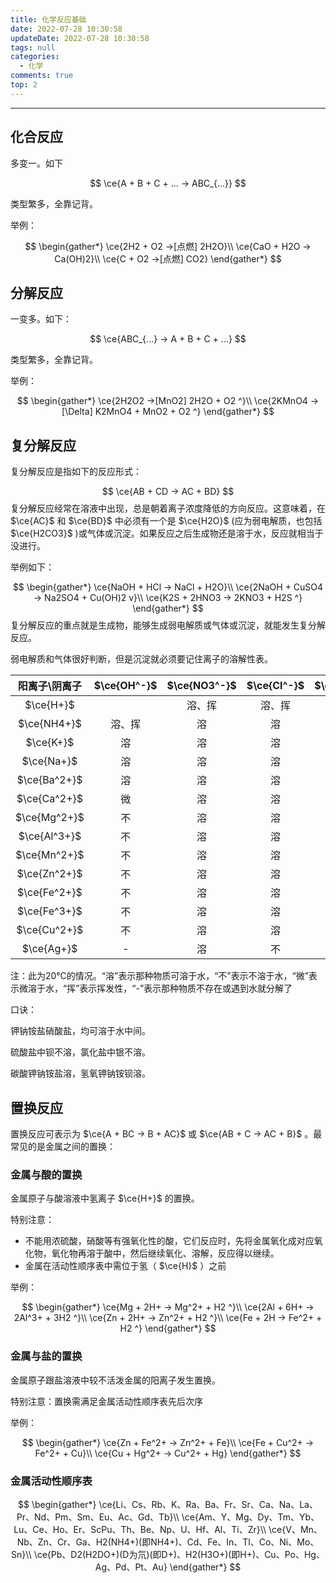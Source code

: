 ```yaml
---
title: 化学反应基础
date: 2022-07-28 10:30:58
updateDate: 2022-07-28 10:30:58
tags: null
categories:
  - 化学
comments: true
top: 2
---
```


---

<!--more-->

## 化合反应

多变一。如下

$$
\ce{A + B + C + ... -> ABC_{...}}
$$

类型繁多，全靠记背。

举例：

$$
\begin{gather*}
\ce{2H2 + O2 ->[点燃] 2H2O}\\
\ce{CaO + H2O -> Ca(OH)2}\\
\ce{C + O2 ->[点燃] CO2}
\end{gather*}
$$

## 分解反应

一变多。如下：

$$
\ce{ABC_{...} -> A + B + C + ...}
$$

类型繁多，全靠记背。

举例：

$$
\begin{gather*}
\ce{2H2O2 ->[MnO2] 2H2O + O2 ^}\\
\ce{2KMnO4 ->[\Delta] K2MnO4 + MnO2 + O2 ^}
\end{gather*}
$$

## 复分解反应

复分解反应是指如下的反应形式：

$$
\ce{AB + CD -> AC + BD}
$$
复分解反应经常在溶液中出现，总是朝着离子浓度降低的方向反应。这意味着，在 $\ce{AC}$ 和 $\ce{BD}$ 中必须有一个是 $\ce{H2O}$ (应为弱电解质，也包括 $\ce{H2CO3}$ )或气体或沉淀。如果反应之后生成物还是溶于水，反应就相当于没进行。

举例如下：

$$
\begin{gather*}
\ce{NaOH + HCl -> NaCl + H2O}\\
\ce{2NaOH + CuSO4 -> Na2SO4 + Cu(OH)2 v}\\
\ce{K2S + 2HNO3 -> 2KNO3 + H2S ^}
\end{gather*}
$$
复分解反应的重点就是生成物，能够生成弱电解质或气体或沉淀，就能发生复分解反应。

弱电解质和气体很好判断，但是沉淀就必须要记住离子的溶解性表。

| 阳离子\\阴离子 | $\ce{OH^-}$ | $\ce{NO3^-}$ | $\ce{Cl^-}$ | $\ce{SO4^2-}$ | $\ce{CO3^2-}$ |
| :----: | :----: | :----: | :----: | :----: | :----: | 
| $\ce{H+}$ |  | 溶、挥 | 溶、挥 | 溶 | 溶、挥 |
| $\ce{NH4+}$ | 溶、挥 | 溶 | 溶 | 溶 | 溶 |
| $\ce{K+}$ | 溶 | 溶 | 溶 | 溶 | 溶 | 
| $\ce{Na+}$ | 溶 | 溶 | 溶 | 溶 | 溶 |
| $\ce{Ba^2+}$ | 溶 | 溶 | 溶 | 不 | 不 |
| $\ce{Ca^2+}$ | 微 | 溶 | 溶 | 微 | 不 |
| $\ce{Mg^2+}$ | 不 | 溶 | 溶 | 溶 | 微 |
| $\ce{Al^3+}$ | 不 | 溶 | 溶 | 溶 | - |
| $\ce{Mn^2+}$ | 不 | 溶 | 溶 | 溶 | 不 |
| $\ce{Zn^2+}$ | 不 | 溶 | 溶 | 溶 | 不 |
| $\ce{Fe^2+}$ | 不 | 溶 | 溶 | 溶 | 不 |
| $\ce{Fe^3+}$ | 不 | 溶 | 溶 | 溶 | - |
| $\ce{Cu^2+}$ | 不 | 溶 | 溶 | 溶 | - |
| $\ce{Ag+}$ | - | 溶 | 不 | 微 | 不 |

注：此为20℃的情况。“溶”表示那种物质可溶于水，“不”表示不溶于水，“微”表示微溶于水，“挥”表示挥发性，“-”表示那种物质不存在或遇到水就分解了

口诀：

钾钠铵盐硝酸盐，均可溶于水中间。

硫酸盐中钡不溶，氯化盐中银不溶。  

碳酸钾钠铵盐溶，氢氧钾钠铵钡溶。 

## 置换反应

置换反应可表示为 $\ce{A + BC -> B + AC}$ 或 $\ce{AB + C -> AC + B}$ 。最常见的是金属之间的置换：

### 金属与酸的置换

金属原子与酸溶液中氢离子 $\ce{H+}$ 的置换。

特别注意：

- 不能用浓硫酸，硝酸等有强氧化性的酸，它们反应时，先将金属氧化成对应氧化物，氧化物再溶于酸中，然后继续氧化、溶解，反应得以继续。
- 金属在活动性顺序表中需位于氢（ $\ce{H}$ ）之前

举例：

$$
\begin{gather*}
\ce{Mg + 2H+ -> Mg^2+ + H2 ^}\\
\ce{2Al + 6H+ -> 2Al^3+ + 3H2 ^}\\
\ce{Zn + 2H+ -> Zn^2+ + H2 ^}\\
\ce{Fe + 2H -> Fe^2+ + H2 ^}
\end{gather*}
$$

### 金属与盐的置换

金属原子跟盐溶液中较不活泼金属的阳离子发生置换。

特别注意：置换需满足金属活动性顺序表先后次序

举例：

$$
\begin{gather*}
\ce{Zn + Fe^2+ -> Zn^2+ + Fe}\\
\ce{Fe + Cu^2+ -> Fe^2+ + Cu}\\
\ce{Cu + Hg^2+ -> Cu^2+ + Hg}
\end{gather*}
$$


### 金属活动性顺序表

$$
\begin{gather*}
\ce{Li、Cs、Rb、K、Ra、Ba、Fr、Sr、Ca、Na、La、Pr、Nd、Pm、Sm、Eu、Ac、Gd、Tb}\\
\ce{Am、Y、Mg、Dy、Tm、Yb、Lu、Ce、Ho、Er、ScPu、Th、Be、Np、U、Hf、Al、Ti、Zr}\\
\ce{V、Mn、Nb、Zn、Cr、Ga、H2(NH4+)(即NH4+)、Cd、Fe、In、Tl、Co、Ni、Mo、Sn}\\
\ce{Pb、D2(H2DO+)(D为氘)(即D+)、H2(H3O+)(即H+)、Cu、Po、Hg、Ag、Pd、Pt、Au}
\end{gather*}
$$
